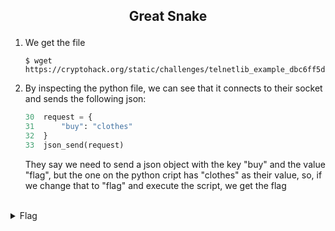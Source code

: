 ## <p style="text-align: center;">Great Snake</p>

<ol>
    <li>
    We get the file

    $ wget https://cryptohack.org/static/challenges/telnetlib_example_dbc6ff5dc4dcfac568d7978a801d3ead.py
</li>
    <li>
    By inspecting the python file, we can see that it connects to their socket and sends the following json:

```py
30  request = {
31      "buy": "clothes"
32  }
33  json_send(request)
```
They say we need to send a json object with the key "buy" and the value "flag", but the one on the python cript has "clothes" as their value, so, if we change that to "flag" and execute the script, we get the flag
</li>
</ol>
<br/>
<details>
    <summary> Flag </summary>
    
    crypto{sh0pp1ng_f0r_fl4g5}
</details>
